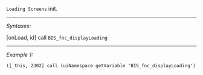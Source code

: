 `Loading Screens` init.


---
*Syntaxes:*

[onLoad, id] call `BIS_fnc_displayLoading`

---
*Example 1:*

```sqf
([_this, 2302] call (uiNamespace getVariable 'BIS_fnc_displayLoading')
```